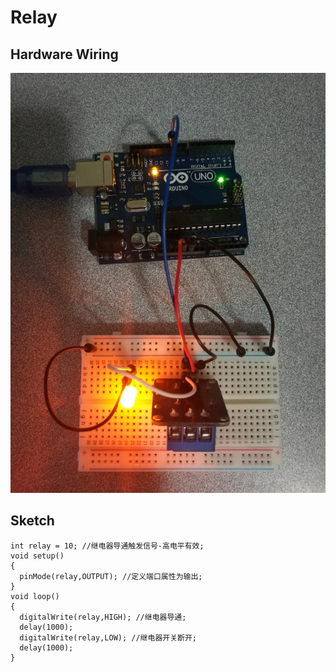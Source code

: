 # Relay

## Hardware Wiring
![Image](../../Examples/sensor-kit-for-arduino/016_relay.jpg)

## Sketch
```
int relay = 10; //继电器导通触发信号-高电平有效;
void setup()
{
  pinMode(relay,OUTPUT); //定义端口属性为输出;
}
void loop()
{
  digitalWrite(relay,HIGH); //继电器导通;
  delay(1000);
  digitalWrite(relay,LOW); //继电器开关断开;
  delay(1000);
}
```